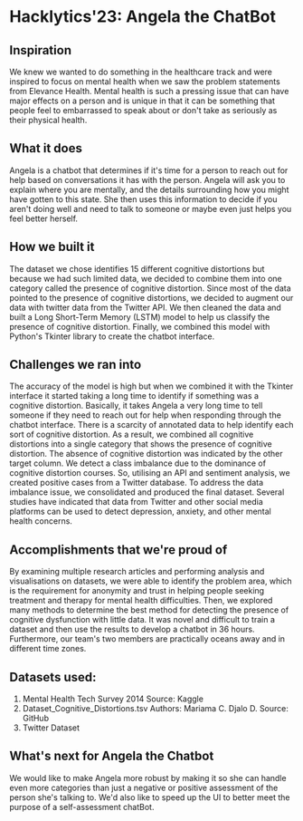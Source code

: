 # Hacklytics'23: Angela the ChatBot

## Inspiration
We knew we wanted to do something in the healthcare track and were inspired to focus on mental health when we saw the problem statements from Elevance Health. Mental health is such a pressing issue that can have major effects on a person and is unique in that it can be something that people feel to embarrassed to speak about or don't take as seriously as their physical health. 

## What it does
Angela is a chatbot that determines if it's time for a person to reach out for help based on conversations it has with the person. Angela will ask you to explain where you are mentally, and the details surrounding how you might have gotten to this state. She then uses this information to decide if you aren't doing well and need to talk to someone or maybe even just helps you feel better herself. 

## How we built it
The dataset we chose identifies 15 different cognitive distortions but because we had such limited data, we decided to combine them into one category called the presence of cognitive distortion. Since most of the data pointed to the presence of cognitive distortions, we decided to augment our data with twitter data from the Twitter API. We then cleaned the data and built a Long Short-Term Memory (LSTM) model to help us classify the presence of cognitive distortion. Finally, we combined this model with Python's Tkinter library to create the chatbot interface.

## Challenges we ran into
The accuracy of the model is high but when we combined it with the Tkinter interface it started taking a long time to identify if something was a cognitive distortion. Basically, it takes Angela a very long time to tell someone if they need to reach out for help when responding through the chatbot interface.
There is a scarcity of annotated data to help identify each sort of cognitive distortion. As a result, we combined all cognitive distortions into a single category that shows the presence of cognitive distortion. The absence of cognitive distortion was indicated by the other target column. We detect a class imbalance due to the dominance of cognitive distortion courses. So, utilising an API and sentiment analysis, we created positive cases from a Twitter database. To address the data imbalance issue, we consolidated and produced the final dataset. Several studies have indicated that data from Twitter and other social media platforms can be used to detect depression, anxiety, and other mental health concerns.

## Accomplishments that we're proud of
By examining multiple research articles and performing analysis and visualisations on datasets, we were able to identify the problem area, which is the requirement for anonymity and trust in helping people seeking treatment and therapy for mental health difficulties. Then, we explored many methods to determine the best method for detecting the presence of cognitive dysfunction with little data. It was novel and difficult to train a dataset and then use the results to develop a chatbot in 36 hours. Furthermore, our team's two members are practically oceans away and in different time zones.

## Datasets used:
1. Mental Health Tech Survey 2014
Source: Kaggle
2. Dataset_Cognitive_Distortions.tsv 
Authors: Mariama C. Djalo D.
Source: GitHub
3. Twitter Dataset

## What's next for Angela the Chatbot
We would like to make Angela more robust by making it so she can handle even more categories than just a negative or positive assessment of the person she's talking to. We'd also like to speed up the UI to better meet the purpose of a self-assessment chatBot.
